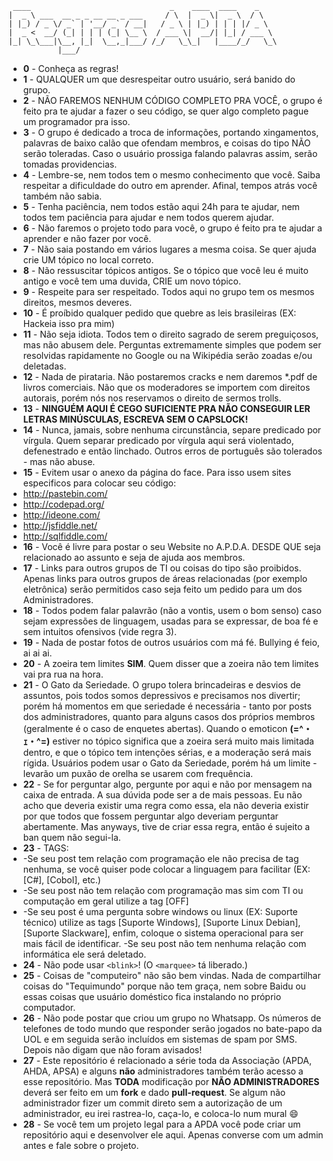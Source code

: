      ____                               _    ____  ____    _    
    |  _ \ ___  __ _ _ __ __ _ ___     / \  |  _ \|  _ \  / \   
    | |_) / _ \/ _` | '__/ _` / __|   / _ \ | |_) | | | |/ _ \  
    |  _ <  __/ (_| | | | (_| \__ \  / ___ \|  __/| |_| / ___ \ 
    |_| \_\___|\__, |_|  \__,_|___/ /_/   \_\_|   |____/_/   \_\
               |___/                                            

*   **0** - Conheça as regras!
*   **1** - QUALQUER um que desrespeitar outro usuário, será banido do grupo.
*   **2** - NÃO FAREMOS NENHUM CÓDIGO COMPLETO PRA VOCÊ, o grupo é feito pra te ajudar a fazer o seu código, se quer   algo completo pague um programador pra isso.
*   **3** - O grupo é dedicado a troca de informações, portando xingamentos, palavras de baixo calão que ofendam membros, e coisas do tipo NÃO serão toleradas. Caso o usuário prossiga falando palavras assim, serão tomadas providencias.
*   **4** - Lembre-se, nem todos tem o mesmo conhecimento que você. Saiba respeitar a dificuldade do outro em aprender. Afinal, tempos atrás você também não sabia.
*   **5** - Tenha paciência, nem todos estão aqui 24h para te ajudar, nem todos tem paciência para ajudar e nem todos querem ajudar.
*   **6** - Não faremos o projeto todo para você, o grupo é feito pra te ajudar a aprender e não fazer por você.
*   **7** - Não saia postando em vários lugares a mesma coisa. Se quer ajuda crie UM tópico no local correto.
*   **8** - Não ressuscitar tópicos antigos. Se o tópico que você leu é muito antigo e você tem uma duvida, CRIE um novo tópico.
*   **9** - Respeite para ser respeitado. Todos aqui no grupo tem os mesmos direitos, mesmos deveres.
*   **10** - É proíbido qualquer pedido que quebre as leis brasileiras (EX: Hackeia isso pra mim)
*   **11** - Não seja idiota. Todos tem o direito sagrado de serem preguiçosos, mas não abusem dele. Perguntas extremamente simples que podem ser resolvidas rapidamente no Google ou na Wikipédia serão zoadas e/ou deletadas.
*   **12** - Nada de pirataria. Não postaremos cracks e nem daremos *.pdf de livros comerciais. Não que os moderadores se importem com direitos autorais, porém nós nos reservamos o direito de sermos trolls.
*   **13** - **NINGUÉM AQUI É CEGO SUFICIENTE PRA NÃO CONSEGUIR LER LETRAS MINÚSCULAS, ESCREVA SEM O CAPSLOCK!**
*   **14** - Nunca, jamais, sobre nenhuma circunstância, separe predicado por vírgula. Quem separar predicado por vírgula aqui será violentado, defenestrado e então linchado. Outros erros de português são tolerados - mas não abuse.
*   **15** - Evitem usar o anexo da página do face. Para isso usem sites especificos para colocar seu código: 
  * http://pastebin.com/
  * http://codepad.org/
  * http://ideone.com/
  * http://jsfiddle.net/
  * http://sqlfiddle.com/
*   **16** - Você é livre para postar o seu Website no A.P.D.A. DESDE QUE seja relacionado ao assunto e seja de ajuda aos membros.
*   **17** - Links para outros grupos de TI ou coisas do tipo são proibidos. Apenas links para outros grupos de áreas relacionadas (por exemplo eletrônica) serão permitidos caso seja feito um pedido para um dos Administradores.
*   **18** - Todos podem falar palavrão (não a vontis, usem o bom senso) caso sejam expressões de linguagem, usadas para se expressar, de boa fé e sem intuitos ofensivos (vide regra 3).
*   **19** - Nada de postar fotos de outros usuários com má fé. Bullying é feio, ai ai ai.
*   **20** - A zoeira tem limites **SIM**. Quem disser que a zoeira não tem limites vai pra rua na hora.
*   **21** - O Gato da Seriedade.
O grupo tolera brincadeiras e desvios de assuntos, pois todos somos depressivos e precisamos nos divertir; porém há momentos em que seriedade é necessária - tanto por posts dos administradores, quanto para alguns casos dos próprios membros (geralmente é o caso de enquetes abertas).
Quando o emoticon **(=^・ｪ・^=)** estiver no tópico significa que a zoeira será muito mais limitada dentro, e que o tópico tem intenções sérias, e a moderação será mais rígida. Usuários podem usar o Gato da Seriedade, porém há um limite - levarão um puxão de orelha se usarem com frequência.
*   **22** - Se for perguntar algo, pergunte por aqui e não por mensagem na caixa de entrada. A sua dúvida pode ser a de mais pessoas. Eu não acho que deveria existir uma regra como essa, ela não deveria existir por que todos que fossem perguntar algo deveriam perguntar abertamente. Mas anyways, tive de criar essa regra, então é sujeito a ban quem não segui-la.
*   **23** - TAGS:
  * -Se seu post tem relação com programação ele não precisa de tag nenhuma, se você quiser pode colocar a linguagem para facilitar (EX: [C#], [Cobol], etc.)
  * -Se seu post não tem relação com programação mas sim com TI ou computação em geral utilize a tag [OFF]
  * -Se seu post é uma pergunta sobre windows ou linux (EX: Suporte técnico) utilize as tags [Suporte Windows], [Suporte Linux Debian], [Suporte Slackware], enfim, coloque o sistema operacional para ser mais fácil de identificar.
-Se seu post não tem nenhuma relação com informática ele será deletado.
*   **24** - Não pode usar `<blink>`! (O `<marquee>` tá liberado.)
*   **25** - Coisas de "computeiro" não são bem vindas. Nada de compartilhar coisas do "Tequimundo" porque não tem graça, nem sobre Baidu ou essas coisas que usuário doméstico fica instalando no próprio computador.
*   **26** - Não pode postar que criou um grupo no Whatsapp. Os números de telefones de todo mundo que responder serão jogados no bate-papo da UOL e em seguida serão incluídos em sistemas de spam por SMS. Depois não digam que não foram avisados!
*   **27** - Este repositório é relacionado a série toda da Associação (APDA, AHDA, APSA) e alguns **não** administradores também terão acesso a esse repositório. Mas **TODA** modificação por **NÃO ADMINISTRADORES** deverá ser feito em um **fork** e dado **pull-request**. Se algum não administrador fizer um commit direto sem a autorização de um administrador, eu irei rastrea-lo, caça-lo, e coloca-lo num mural :smile:
*   **28** - Se você tem um projeto legal para a APDA você pode criar um repositório aqui e desenvolver ele aqui. Apenas converse com um admin antes e fale sobre o projeto.
